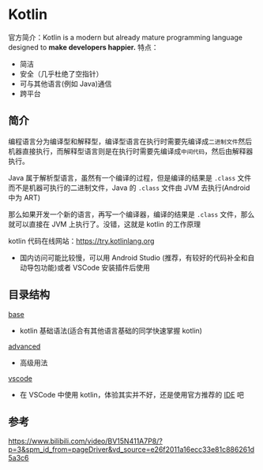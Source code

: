 # Kotlin

官方简介：Kotlin is a modern but already mature programming language designed to **make developers happier.**
特点：

- 简洁
- 安全（几乎杜绝了空指针）
- 可与其他语言(例如 Java)通信
- 跨平台

## 简介

编程语言分为编译型和解释型，编译型语言在执行时需要先编译成`二进制文件`然后机器直接执行，而解释型语言则是在执行时需要先编译成`中间代码`，然后由解释器执行。

Java 属于解析型语言，虽然有一个编译的过程，但是编译的结果是 `.class` 文件而不是机器可执行的二进制文件，Java 的 `.class` 文件由 JVM 去执行(Android 中为 ART)

那么如果开发一个新的语言，再写一个编译器，编译的结果是 `.class` 文件，那么就可以直接在 JVM 上执行了。没错，这就是 kotlin 的工作原理

kotlin 代码在线网站：<https://try.kotlinlang.org>

- 国内访问可能比较慢，可以用 Android Studio (推荐，有较好的代码补全和自动导包功能)或者 VSCode 安装插件后使用

## 目录结构

[base](/kotlin/base/)

- kotlin 基础语法(适合有其他语言基础的同学快速掌握 kotlin)

[advanced](/kotlin/advanced)

- 高级用法

[vscode](/kotlin/vscode)

- 在 VSCode 中使用 kotlin，体验其实并不好，还是使用官方推荐的 [IDE](https://kotlinlang.org/docs/kotlin-ide.html#what-s-next) 吧

## 参考

<https://www.bilibili.com/video/BV15N411A7P8/?p=3&spm_id_from=pageDriver&vd_source=e26f2011a16ecc33e81c886261d5a3c6>
